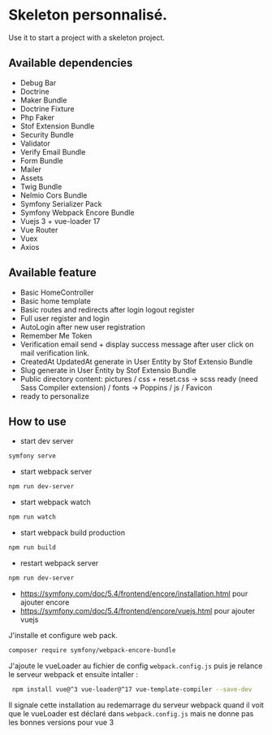 # Skeleton personnalisé.

Use it to start a project with a skeleton project.

## Available dependencies

- Debug Bar
- Doctrine
- Maker Bundle
- Doctrine Fixture
- Php Faker
- Stof Extension Bundle
- Security Bundle
- Validator
- Verify Email Bundle
- Form Bundle
- Mailer
- Assets
- Twig Bundle
- Nelmio Cors Bundle
- Symfony Serializer Pack
- Symfony Webpack Encore Bundle
- Vuejs 3 + vue-loader 17
- Vue Router
- Vuex
- Axios

## Available feature

- Basic HomeController
- Basic home template
- Basic routes and redirects after login logout register
- Full user register and login
- AutoLogin after new user registration
- Remember Me Token
- Verification email send + display success message after user click on mail verification link.
- CreatedAt UpdatedAt generate in User Entity by Stof Extensio Bundle
- Slug generate in User Entity by Stof Extensio Bundle
- Public directory content: pictures / css + reset.css -> scss ready (need Sass Compiler extension) / fonts -> Poppins / js / Favicon
- ready to personalize

## How to use

- start dev server

```bash
symfony serve
```

- start webpack server

```bash
npm run dev-server
```

- start webpack watch

```bash
npm run watch
```

- start webpack build production

```bash
npm run build
```

- restart webpack server
    
```bash
npm run dev-server
```

- https://symfony.com/doc/5.4/frontend/encore/installation.html pour ajouter encore
- https://symfony.com/doc/5.4/frontend/encore/vuejs.html pour ajouter vuejs


 J'installe et configure web pack.
 
```bash
composer require symfony/webpack-encore-bundle
```

J'ajoute le vueLoader au fichier de config `webpack.config.js` puis je relance le serveur webpack et ensuite intaller :

```bash
 npm install vue@^3 vue-loader@^17 vue-template-compiler --save-dev
```

Il signale cette installation au redemarrage du serveur webpack quand il voit que le vueLoader est déclaré dans `webpack.config.js`  mais ne donne pas les bonnes versions pour vue 3 
